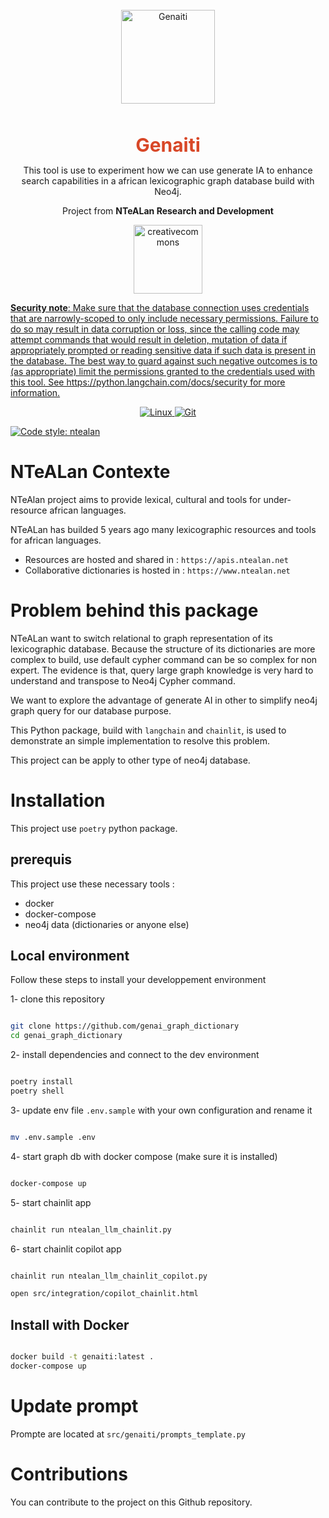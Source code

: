 <p align="center">
    <br><br><br>
    <a href="https://github.com/NTeALan/Genaiti"><img src="" alt="Genaiti" width="150px"/></a>
    <br><br><br>
</p>
<p align="center">
    <b style="color:#D84727; font-size:30px">Genaiti</b>
</p>
<p align="center">
    <span>This tool is use to experiment how we can use generate IA to enhance search capabilities in a african lexicographic graph database build with Neo4j.</span><br>
    <p align="center">Project from <b>NTeALan Research and Development</b></p>
</p>

<p align="center">
    <a href="http://creativecommons.org/licenses/by/4.0/"><img src="https://img.shields.io/badge/License-CC%20BY%204.0-lightgrey.svg" alt="creativecommons" width="110px">
    <p>
    <b>Security note</b>: 
    Make sure that the database connection uses credentials
    that are narrowly-scoped to only include necessary permissions.
    Failure to do so may result in data corruption or loss, since the calling code may attempt commands that would result in deletion, mutation of data if appropriately prompted or reading sensitive data if such data is present in the database.
    The best way to guard against such negative outcomes is to (as appropriate) limit the permissions granted to the credentials used with this tool. 
    See https://python.langchain.com/docs/security for more information.
    </p>
</p>

<p align="center"> 
    <img src="https://img.shields.io/badge/Linux-FCC624?style=for-the-badge&logo=linux&logoColor=black" alt="Linux"/>      
    <img src="https://img.shields.io/badge/git-%23F05033.svg?style=for-the-badge&logo=git&logoColor=white" alt="Git"/>            
</p>

[![Code style: ntealan](https://img.shields.io/badge/code%20style-black-000000.svg)](https://github.com/psf/black)


# NTeALan Contexte

NTeAlan project aims to provide lexical, cultural and tools for under-resource african languages.

NTeALan has builded 5 years ago many lexicographic resources and tools for african languages.

- Resources are hosted and shared in : `https://apis.ntealan.net`
- Collaborative dictionaries is hosted in : `https://www.ntealan.net`


# Problem behind this package 

NTeALan want to switch relational to graph representation of its lexicographic database. Because the 
structure of its dictionaries are more complex to build, use default cypher command can be so complex
for non expert. The evidence is that, query large graph knowledge is very hard to understand and transpose to Neo4j Cypher command.

We want to explore the advantage of generate AI in other to simplify neo4j graph query for our database
purpose. 


This Python package, build with `langchain` and `chainlit`, is used to demonstrate an simple implementation to resolve this problem. 


This project can be apply to other type of neo4j database.


# Installation

This project use `poetry` python package.

## prerequis

This project use these necessary tools :

- docker
- docker-compose
- neo4j data (dictionaries or anyone else)

## Local environment

Follow these steps to install your developpement environment

1- clone this repository

```bash

git clone https://github.com/genai_graph_dictionary
cd genai_graph_dictionary

```

2- install dependencies and connect to the dev environment

```bash

poetry install
poetry shell

```

3- update env file `.env.sample` with your own configuration and rename it

```bash

mv .env.sample .env

```

4- start graph db with docker compose (make sure it is installed)

```bash

docker-compose up

```

5- start chainlit app

```bash

chainlit run ntealan_llm_chainlit.py

```

6- start chainlit copilot app


```bash

chainlit run ntealan_llm_chainlit_copilot.py

open src/integration/copilot_chainlit.html

```

## Install with Docker

```bash

docker build -t genaiti:latest .
docker-compose up

```



# Update prompt

Prompte are located at `src/genaiti/prompts_template.py`


# Contributions

You can contribute to the project on this Github repository.